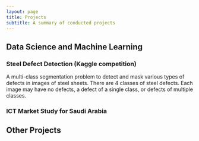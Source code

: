 ```yaml
---
layout: page
title: Projects
subtitle: A summary of conducted projects
---
```


## Data Science and Machine Learning

### Steel Defect Detection (Kaggle competition)
A multi-class segmentation problem to detect and mask various types of defects in images of steel sheets. There are 4 classes of steel defects. Each image may have no defects, a defect of a single class, or defects of multiple classes.

### ICT Market Study for Saudi Arabia 

## Other Projects 

